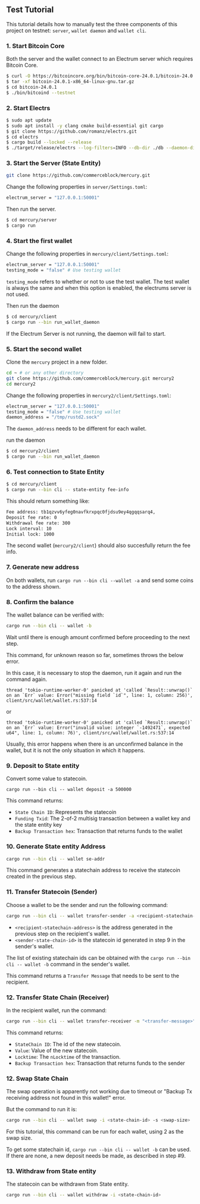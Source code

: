 ## Test Tutorial

This tutorial details how to manually test the three components of this project on testnet: `server`, `wallet daemon` and `wallet cli`.

### 1. Start Bitcoin Core

Both the server and the wallet connect to an Electrum server which requires Bitcoin Core.

```bash
$ curl -O https://bitcoincore.org/bin/bitcoin-core-24.0.1/bitcoin-24.0.1-x86_64-linux-gnu.tar.gz
$ tar -xf bitcoin-24.0.1-x86_64-linux-gnu.tar.gz
$ cd bitcoin-24.0.1
$ ./bin/bitcoind --testnet
```

### 2. Start Electrs

```bash
$ sudo apt update
$ sudo apt install -y clang cmake build-essential git cargo 
$ git clone https://github.com/romanz/electrs.git
$ cd electrs
$ cargo build --locked --release
$ ./target/release/electrs --log-filters=INFO --db-dir ./db --daemon-dir ~/.bitcoin --network testnet --electrum-rpc-addr="127.0.0.1:50001"
```

### 3. Start the Server (State Entity)

```bash
git clone https://github.com/commerceblock/mercury.git
```

Change the following properties in `server/Settings.toml`:

```bash
electrum_server = "127.0.0.1:50001"
```

Then run the server.

```bash
$ cd mercury/server
$ cargo run
```

### 4. Start the first wallet

Change the following properties in `mercury/client/Settings.toml`:

```bash
electrum_server = "127.0.0.1:50001"
testing_mode = "false" # Use testing wallet
```

`testing_mode` refers to whether or not to use the test wallet. The test wallet is always the same and when this option is enabled, the electrums server is not used.

Then run the daemon

```bash
$ cd mercury/client
$ cargo run --bin run_wallet_daemon
```

If the Electrum Server is not running, the daemon will fail to start.

### 5. Start the second wallet

Clone the `mercury` project in a new folder.

```bash
cd ~ # or any other directory
git clone https://github.com/commerceblock/mercury.git mercury2
cd mercury2
```

Change the following properties in `mercury2/client/Settings.toml`:

```bash
electrum_server = "127.0.0.1:50001"
testing_mode = "false" # Use testing wallet
daemon_address = "/tmp/rustd2.sock"
```

The `daemon_address` needs to be different for each wallet.

run the daemon

```bash
$ cd mercury2/client
$ cargo run --bin run_wallet_daemon
```

### 6. Test connection to State Entity

```bash
$ cd mercury/client
$ cargo run --bin cli -- state-entity fee-info
```

This should return something like:

```bash
Fee address: tb1qzvv6yfeg0navfkrxpqc0fjdsu9ey4qgqqsarq4,
Deposit fee rate: 0
Withdrawal fee rate: 300
Lock interval: 10
Initial lock: 1000
```

The second wallet (`mercury2/client`) should also succesfully return the fee info.

### 7. Generate new address

On both wallets, run `cargo run --bin cli --wallet -a` and send some coins to the address shown.

### 8. Confirm the balance

The wallet balance can be verified with:

```bash
cargo run --bin cli -- wallet -b
```

Wait until there is enough amount confirmed before proceeding to the next step.

This command, for unknown reason so far, sometimes throws the below error.

In this case, it is necessary to stop the daemon, run it again and run the command again.

```
thread 'tokio-runtime-worker-0' panicked at 'called `Result::unwrap()` on an `Err` value: Error("missing field `id`", line: 1, column: 256)', client/src/wallet/wallet.rs:537:14
```
or
```
thread 'tokio-runtime-worker-0' panicked at 'called `Result::unwrap()` on an `Err` value: Error("invalid value: integer `-1492471`, expected u64", line: 1, column: 76)', client/src/wallet/wallet.rs:537:14
```

Usually, this error happens when there is an unconfirmed balance in the wallet, but it is not the only situation in which it happens.

### 9. Deposit to State entity

Convert some value to statecoin.

```
cargo run --bin cli -- wallet deposit -a 500000 
```

This command returns:

* `State Chain ID`: Represents the statecoin
* `Funding Txid`: The 2-of-2 multisig transaction between a wallet key and the state entity key
* `Backup Transaction hex`: Transaction that returns funds to the wallet

### 10. Generate State entity Address

```bash
cargo run --bin cli -- wallet se-addr 
```

This command generates a statechain address to receive the statecoin created in the previous step.

### 11. Transfer Statecoin (Sender)

Choose a wallet to be the sender and run the following command:

```bash
cargo run --bin cli -- wallet transfer-sender -a <recipient-statechain-address> -i <sender-state-chain-id>
```

* `<recipient-statechain-address>` is the address generated in the previous step on the recipient's wallet.
* `<sender-state-chain-id>` is the statecoin id generated in step 9 in the sender's wallet.

The list of existing statechain ids can be obtained with the `cargo run --bin cli -- wallet -b` command in the sender's wallet.

This command returns a `Transfer Message` that needs to be sent to the recipient.

### 12. Transfer State Chain (Receiver)

In the recipient wallet, run the command:

```bash
cargo run --bin cli -- wallet transfer-receiver -m "<transfer-message>"
```

This command returns:

* `StateChain ID`: The id of the new statecoin.
* `Value`: Value of the new statecoin.
* `Locktime`: The `nLocktime` of the transaction.
* `Backup Transaction hex`: Transaction that returns funds to the sender

### 12. Swap State Chain

The swap operation is apparently not working due to timeout or "Backup Tx receiving address not found in this wallet!" error.

But the command to run it is:

```bash
cargo run --bin cli -- wallet swap -i <state-chain-id> -s <swap-size>
```

For this tutorial, this command can be run for each wallet, using 2 as the swap size.

To get some statechain id, `cargo run --bin cli -- wallet -b` can be used. If there are none, a new deposit needs be made, as described in step #9.

### 13. Withdraw from State entity

The statecoin can be withdrawn from State entity.

```bash
cargo run --bin cli -- wallet withdraw -i <state-chain-id>
```